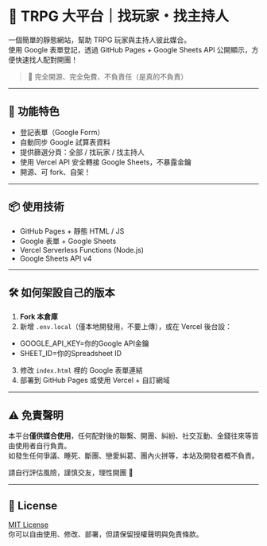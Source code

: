 # 🎲 TRPG 大平台｜找玩家・找主持人

一個簡單的靜態網站，幫助 TRPG 玩家與主持人彼此媒合。  
使用 Google 表單登記，透過 GitHub Pages + Google Sheets API 公開顯示，方便快速找人配對開團！

> 🙌 完全開源、完全免費、不負責任（是真的不負責）

---

## 🚀 功能特色

- 登記表單（Google Form）
- 自動同步 Google 試算表資料
- 提供篩選分頁：全部 / 找玩家 / 找主持人
- 使用 Vercel API 安全轉接 Google Sheets，不暴露金鑰
- 開源、可 fork、自架！

---

## 📦 使用技術

- GitHub Pages + 靜態 HTML / JS
- Google 表單 + Google Sheets
- Vercel Serverless Functions (Node.js)
- Google Sheets API v4

---

## 🛠️ 如何架設自己的版本

1. **Fork 本倉庫**
2. 新增 `.env.local`（僅本地開發用，不要上傳），或在 Vercel 後台設：

- GOOGLE_API_KEY=你的Google API金鑰
- SHEET_ID=你的Spreadsheet ID

3. 修改 `index.html` 裡的 Google 表單連結
4. 部署到 GitHub Pages 或使用 Vercel + 自訂網域

---

## ⚠️ 免責聲明

本平台**僅供媒合使用**，任何配對後的聯繫、開團、糾紛、社交互動、金錢往來等皆由使用者自行負責。  
如發生任何爭議、睡死、斷團、戀愛糾葛、團內火拼等，本站及開發者概不負責。

請自行評估風險，謹慎交友，理性開團 🙏

---

## 📜 License

[MIT License](LICENSE)  
你可以自由使用、修改、部署，但請保留授權聲明與免責條款。

